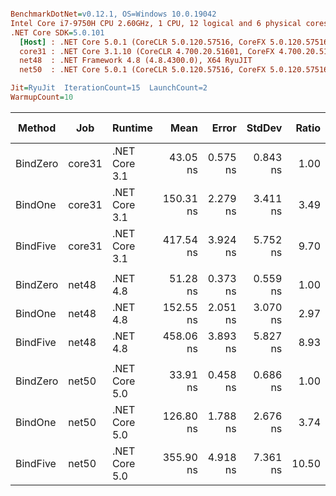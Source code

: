 ``` ini

BenchmarkDotNet=v0.12.1, OS=Windows 10.0.19042
Intel Core i7-9750H CPU 2.60GHz, 1 CPU, 12 logical and 6 physical cores
.NET Core SDK=5.0.101
  [Host] : .NET Core 5.0.1 (CoreCLR 5.0.120.57516, CoreFX 5.0.120.57516), X64 RyuJIT
  core31 : .NET Core 3.1.10 (CoreCLR 4.700.20.51601, CoreFX 4.700.20.51901), X64 RyuJIT
  net48  : .NET Framework 4.8 (4.8.4300.0), X64 RyuJIT
  net50  : .NET Core 5.0.1 (CoreCLR 5.0.120.57516, CoreFX 5.0.120.57516), X64 RyuJIT

Jit=RyuJit  IterationCount=15  LaunchCount=2  
WarmupCount=10  

```
|   Method |    Job |       Runtime |      Mean |    Error |   StdDev | Ratio | RatioSD |  Gen 0 | Gen 1 | Gen 2 | Allocated |
|--------- |------- |-------------- |----------:|---------:|---------:|------:|--------:|-------:|------:|------:|----------:|
| BindZero | core31 | .NET Core 3.1 |  43.05 ns | 0.575 ns | 0.843 ns |  1.00 |    0.00 |      - |     - |     - |         - |
|  BindOne | core31 | .NET Core 3.1 | 150.31 ns | 2.279 ns | 3.411 ns |  3.49 |    0.13 | 0.0229 |     - |     - |     144 B |
| BindFive | core31 | .NET Core 3.1 | 417.54 ns | 3.924 ns | 5.752 ns |  9.70 |    0.21 | 0.0687 |     - |     - |     432 B |
|          |        |               |           |          |          |       |         |        |       |       |           |
| BindZero |  net48 |      .NET 4.8 |  51.28 ns | 0.373 ns | 0.559 ns |  1.00 |    0.00 |      - |     - |     - |         - |
|  BindOne |  net48 |      .NET 4.8 | 152.55 ns | 2.051 ns | 3.070 ns |  2.97 |    0.06 | 0.0253 |     - |     - |     160 B |
| BindFive |  net48 |      .NET 4.8 | 458.06 ns | 3.893 ns | 5.827 ns |  8.93 |    0.13 | 0.0710 |     - |     - |     449 B |
|          |        |               |           |          |          |       |         |        |       |       |           |
| BindZero |  net50 | .NET Core 5.0 |  33.91 ns | 0.458 ns | 0.686 ns |  1.00 |    0.00 |      - |     - |     - |         - |
|  BindOne |  net50 | .NET Core 5.0 | 126.80 ns | 1.788 ns | 2.676 ns |  3.74 |    0.12 | 0.0229 |     - |     - |     144 B |
| BindFive |  net50 | .NET Core 5.0 | 355.90 ns | 4.918 ns | 7.361 ns | 10.50 |    0.35 | 0.0687 |     - |     - |     432 B |
